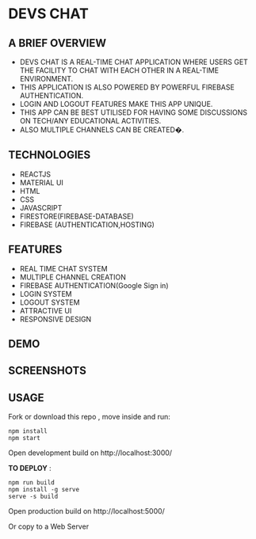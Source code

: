 # DEVS CHAT 

## A BRIEF OVERVIEW
- DEVS CHAT IS A REAL-TIME CHAT APPLICATION WHERE USERS GET THE FACILITY TO CHAT WITH EACH OTHER IN A REAL-TIME ENVIRONMENT.
- THIS APPLICATION IS ALSO POWERED BY POWERFUL FIREBASE AUTHENTICATION. 
- LOGIN AND LOGOUT FEATURES MAKE THIS APP UNIQUE.
- THIS APP CAN BE BEST UTILISED FOR HAVING SOME DISCUSSIONS ON TECH/ANY EDUCATIONAL ACTIVITIES.
- ALSO MULTIPLE CHANNELS CAN BE CREATED�.


## TECHNOLOGIES  
- REACTJS
- MATERIAL UI 
- HTML
- CSS
- JAVASCRIPT
- FIRESTORE(FIREBASE-DATABASE)
- FIREBASE (AUTHENTICATION,HOSTING)

## FEATURES
- REAL TIME CHAT SYSTEM
- MULTIPLE CHANNEL CREATION
- FIREBASE AUTHENTICATION(Google Sign in)
- LOGIN SYSTEM
- LOGOUT SYSTEM
- ATTRACTIVE UI
- RESPONSIVE DESIGN

## DEMO   




## SCREENSHOTS











## USAGE 
Fork or download this repo , move inside and run:

```
npm install
npm start
```
Open development build on http://localhost:3000/

**TO DEPLOY** :
```
npm run build
npm install -g serve
serve -s build
```
Open production build on http://localhost:5000/

Or copy to a Web Server

